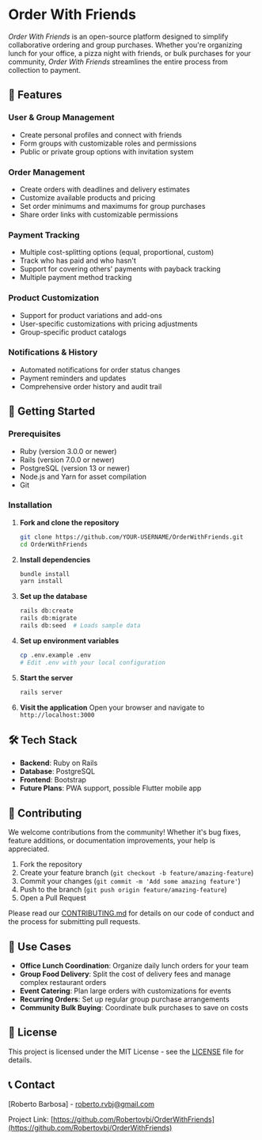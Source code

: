 # Order With Friends

_Order With Friends_ is an open-source platform designed to simplify collaborative ordering and group purchases. Whether you're organizing lunch for your office, a pizza night with friends, or bulk purchases for your community, _Order With Friends_ streamlines the entire process from collection to payment.

## 🌟 Features

### User & Group Management
- Create personal profiles and connect with friends
- Form groups with customizable roles and permissions
- Public or private group options with invitation system

### Order Management
- Create orders with deadlines and delivery estimates
- Customize available products and pricing
- Set order minimums and maximums for group purchases
- Share order links with customizable permissions

### Payment Tracking
- Multiple cost-splitting options (equal, proportional, custom)
- Track who has paid and who hasn't
- Support for covering others' payments with payback tracking
- Multiple payment method tracking

### Product Customization
- Support for product variations and add-ons
- User-specific customizations with pricing adjustments
- Group-specific product catalogs

### Notifications & History
- Automated notifications for order status changes
- Payment reminders and updates
- Comprehensive order history and audit trail

## 🚀 Getting Started

### Prerequisites

- Ruby (version 3.0.0 or newer)
- Rails (version 7.0.0 or newer)
- PostgreSQL (version 13 or newer)
- Node.js and Yarn for asset compilation
- Git

### Installation

1. **Fork and clone the repository**
   ```bash
   git clone https://github.com/YOUR-USERNAME/OrderWithFriends.git
   cd OrderWithFriends
   ```

2. **Install dependencies**
   ```bash
   bundle install
   yarn install
   ```

3. **Set up the database**
   ```bash
   rails db:create
   rails db:migrate
   rails db:seed  # Loads sample data
   ```

4. **Set up environment variables**
   ```bash
   cp .env.example .env
   # Edit .env with your local configuration
   ```

5. **Start the server**
   ```bash
   rails server
   ```

6. **Visit the application**
   Open your browser and navigate to `http://localhost:3000`

## 🛠️ Tech Stack

- **Backend**: Ruby on Rails
- **Database**: PostgreSQL
- **Frontend**: Bootstrap
- **Future Plans**: PWA support, possible Flutter mobile app

## 🤝 Contributing

We welcome contributions from the community! Whether it's bug fixes, feature additions, or documentation improvements, your help is appreciated.

1. Fork the repository
2. Create your feature branch (`git checkout -b feature/amazing-feature`)
3. Commit your changes (`git commit -m 'Add some amazing feature'`)
4. Push to the branch (`git push origin feature/amazing-feature`)
5. Open a Pull Request

Please read our [CONTRIBUTING.md](CONTRIBUTING.md) for details on our code of conduct and the process for submitting pull requests.

## 🔄 Use Cases

- **Office Lunch Coordination**: Organize daily lunch orders for your team
- **Group Food Delivery**: Split the cost of delivery fees and manage complex restaurant orders
- **Event Catering**: Plan large orders with customizations for events
- **Recurring Orders**: Set up regular group purchase arrangements
- **Community Bulk Buying**: Coordinate bulk purchases to save on costs

## 📝 License

This project is licensed under the MIT License - see the [LICENSE](LICENSE) file for details.

## 📞 Contact

[Roberto Barbosa] - roberto.rvbj@gmail.com

Project Link: [https://github.com/Robertovbj/OrderWithFriends](https://github.com/Robertovbj/OrderWithFriends)

